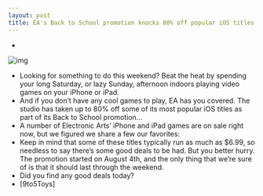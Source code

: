 ```yaml
---
layout: post
title: EA's Back to School promotion knocks 80% off popular iOS titles
---
```

* >
![img](http://media.idownloadblog.com/wp-content/uploads/2012/08/Back_2_School_Sale_723x250_R1.jpg)
* Looking for something to do this weekend? Beat the heat by spending your long Saturday, or lazy Sunday, afternoon indoors playing video games on your iPhone or iPad.
* And if you don’t have any cool games to play, EA has you covered. The studio has taken up to 80% off some of its most popular iOS titles as part of its Back to School promotion…
* A number of Electronic Arts’ iPhone and iPad games are on sale right now, but we figured we share a few our favorites:
* Keep in mind that some of these titles typically run as much as $6.99, so needless to say there’s some good deals to be had. But you better hurry. The promotion started on August 4th, and the only thing that we’re sure of is that it should last through the weekend.
* Did you find any good deals today?
* [9to5Toys]

